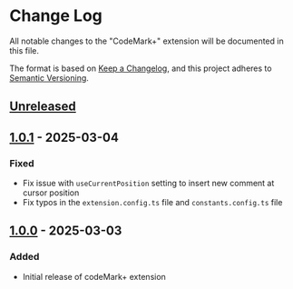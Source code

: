 # Change Log

All notable changes to the "CodeMark+" extension will be documented in this file.

The format is based on [Keep a Changelog](https://keepachangelog.com/en/1.0.0/),
and this project adheres to [Semantic Versioning](https://semver.org/spec/v2.0.0.html).

## [Unreleased]

## [1.0.1] - 2025-03-04

### Fixed

- Fix issue with `useCurrentPosition` setting to insert new comment at cursor position
- Fix typos in the `extension.config.ts` file and `constants.config.ts` file

## [1.0.0] - 2025-03-03

### Added

- Initial release of codeMark+ extension

[Unreleased]: https://github.com/ManuelGil/vscode-code-mark-plus/compare/v1.0.1...HEAD
[1.0.1]: https://github.com/ManuelGil/vscode-code-mark-plus/compare/v1.0.0...v1.0.1
[1.0.0]: https://github.com/ManuelGil/vscode-code-mark-plus/releases/tag/v1.0.0
